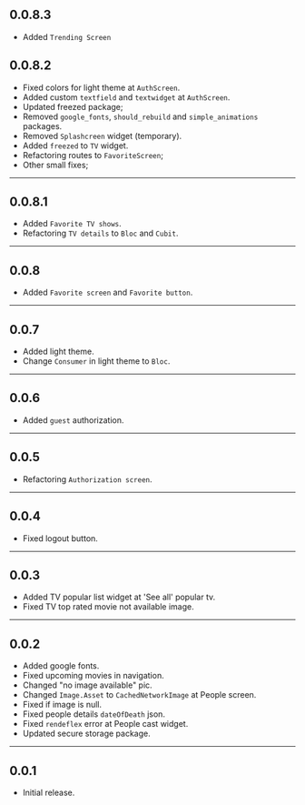 ## 0.0.8.3

- Added `Trending Screen`

## 0.0.8.2

- Fixed colors for light theme at `AuthScreen`.
- Added custom `textfield` and `textwidget` at `AuthScreen`.
- Updated freezed package;
- Removed `google_fonts`, `should_rebuild` and `simple_animations` packages.
- Removed `Splashcreen` widget (temporary).
- Added `freezed` to `TV` widget.
- Refactoring routes to `FavoriteScreen`;
- Other small fixes;

---

## 0.0.8.1

- Added `Favorite TV shows`.
- Refactoring `TV details` to `Bloc` and `Cubit`.

---

## 0.0.8

- Added `Favorite screen` and `Favorite button`.

---

## 0.0.7

- Added light theme.
- Change `Consumer` in light theme to `Bloc`.

---

## 0.0.6

- Added `guest` authorization.

---

## 0.0.5

- Refactoring `Authorization screen`.

---

## 0.0.4

- Fixed logout button.

---

## 0.0.3

- Added TV popular list widget at 'See all' popular tv.
- Fixed TV top rated movie not available image.

---

## 0.0.2

- Added google fonts.
- Fixed upcoming movies in navigation.
- Changed "no image available" pic.
- Changed `Image.Asset` to `CachedNetworkImage` at People screen.
- Fixed if image is null.
- Fixed people details `dateOfDeath` json.
- Fixed `rendeflex` error at People cast widget.
- Updated secure storage package.

---

## 0.0.1

- Initial release.
